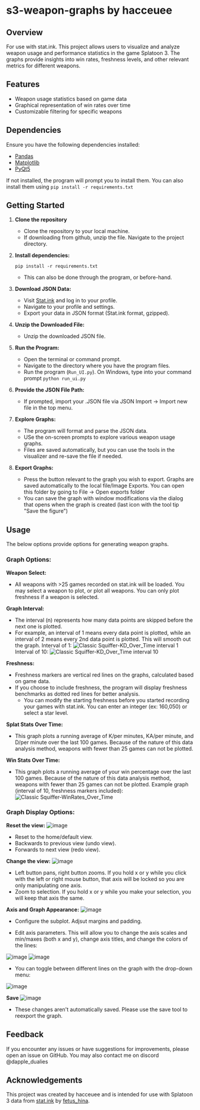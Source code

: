 # s3-weapon-graphs by hacceuee

## Overview

For use with stat.ink. This project allows users to visualize and analyze weapon usage and performance statistics in the game Splatoon 3. The graphs provide insights into win rates, freshness levels, and other relevant metrics for different weapons.

## Features

- Weapon usage statistics based on game data
- Graphical representation of win rates over time
- Customizable filtering for specific weapons

## Dependencies

Ensure you have the following dependencies installed:
- [Pandas](https://pandas.pydata.org/)
- [Matplotlib](https://matplotlib.org/)
- [PyQt5](https://pypi.org/project/PyQt5/)

If not installed, the program will prompt you to install them. You can also install them using 	`pip install -r requirements.txt`

## Getting Started

1. **Clone the repository**
	- Clone the repository to your local machine. 
	- If downloading from github, unzip the file. Navigate to the project directory.

2. **Install dependencies:**
	
	`pip install -r requirements.txt`

	- This can also be done through the program, or before-hand. 

4. **Download JSON Data:**
   - Visit [Stat.ink](https://stat.ink/) and log in to your profile.
   - Navigate to your profile and settings.
   - Export your data in JSON format (Stat.ink format, gzipped).

5. **Unzip the Downloaded File:**
   - Unzip the downloaded JSON file.

6. **Run the Program:**
   - Open the terminal or command prompt.
   - Navigate to the directory where you have the program files.
   - Run the program (`Run_UI.py`). On Windows, type into your command prompt `python run_ui.py`

7. **Provide the JSON File Path:**
   - If prompted, import your .JSON file via JSON Import -> Import new file in the top menu. 

8. **Explore Graphs:**
   - The program will format and parse the JSON data.
   - USe the on-screen prompts to explore various weapon usage graphs.
   - Files are saved automatically, but you can use the tools in the visualizer and re-save the file if needed. 

9. **Export Graphs:**
   - Press the button relevant to the graph you wish to export. Graphs are saved automatically to the local file/Image Exports. You can open this folder by going to File -> Open exports folder 
   - You can save the graph with window modifications via the dialog that opens when the graph is created (last icon with the tool tip "Save the figure") 
   
## Usage

The below options provide options for generating weapon graphs.

### Graph Options: 
**Weapon Select:**
   - All weapons with >25 games recorded on stat.ink will be loaded. You may select a weapon to plot, or plot all weapons. You can only plot freshness if a weapon is selected. 

**Graph Interval:**
   - The interval (n) represents how many data points are skipped before the next one is plotted.
   - For example, an interval of 1 means every data point is plotted, while an interval of 2 means every 2nd data point is plotted. This will smooth out the graph.
     Interval of 1: ![Classic Squiffer-KD_Over_Time interval 1](https://github.com/hacceuee/s3-weapon-graphs/assets/54909901/b08fc2fc-7c5c-4fa7-b9ca-2152dc39c9a3)
     Interval of 10: ![Classic Squiffer-KD_Over_Time interval 10](https://github.com/hacceuee/s3-weapon-graphs/assets/54909901/215118ff-6866-4aef-bc4f-c2ae71f15aae)

**Freshness:**
   - Freshness markers are vertical red lines on the graphs, calculated based on game data.
   - If you choose to include freshness, the program will display freshness benchmarks as dotted red lines for better analysis.
		- You can modify the starting freshness before you started recording your games with stat.ink. You can enter an integer (ex: 160,050) or select a star level.

**Splat Stats Over Time:**
- This graph plots a running average of K/per minutes, KA/per minute, and D/per minute over the last 100 games. Because of the nature of this data analysis method, weapons with fewer than 25 games can not be plotted.

**Win Stats Over Time:**
- This graph plots a running average of your win percentage over the last 100 games. Because of the nature of this data analysis method, weapons with fewer than 25 games can not be plotted.
  Example graph (interval of 10, freshness markers included): ![Classic Squiffer-WinRates_Over_Time](https://github.com/hacceuee/s3-weapon-graphs/assets/54909901/b49b0758-d593-41cc-9b54-f29519d99fc4)

### Graph Display Options:
**Reset the view:**  ![image](https://github.com/hacceuee/s3-weapon-graphs/assets/54909901/67262823-07fc-4f55-b54b-3ffac8d0fc0e)

- Reset to the home/default view.
- Backwards to previous view (undo view).
- Forwards to next view (redo view).

**Change the view:**   ![image](https://github.com/hacceuee/s3-weapon-graphs/assets/54909901/9d2d1912-d332-4ad6-b624-39aaa6284959)

- Left button pans, right button zooms. If you hold x or y while you click with the left or right mouse button, that axis will be locked so you are only manipulating one axis. 
- Zoom to selection. If you hold x or y while you make your selection, you will keep that axis the same. 

**Axis and Graph Appearance:**  ![image](https://github.com/hacceuee/s3-weapon-graphs/assets/54909901/7277452d-866d-4835-a024-3c41e9bf00b9)

- Configure the subplot. Adjsut margins and padding. 

- Edit axis parameters.  This will allow you to change the axis scales and min/maxes (both x and y), change axis titles, and change the colors of the lines:

![image](https://github.com/hacceuee/s3-weapon-graphs/assets/54909901/092570b6-9afb-48f3-bcd8-4ef8f50f02e4)
![image](https://github.com/hacceuee/s3-weapon-graphs/assets/54909901/e33f845d-fb87-49c0-817c-19f50a66c05c)

- You can toggle between different lines on the graph with the drop-down menu:
 
 ![image](https://github.com/hacceuee/s3-weapon-graphs/assets/54909901/b3cd454f-bfa8-4ce8-8fb2-3c71ae5410db)

**Save**  ![image](https://github.com/hacceuee/s3-weapon-graphs/assets/54909901/21dfa638-3c07-4e2d-aeb4-aa4eeb8e2b4f)

- These changes aren't automatically saved. Please use the save tool to reexport the graph. 

## Feedback

If you encounter any issues or have suggestions for improvements, please open an issue on GitHub. You may also contact me on discord @dapple_dualies

## Acknowledgements

This project was created by hacceuee and is intended for use with Splatoon 3 data from [stat.ink](https://stat.ink/) by [fetus_hina](https://github.com/fetus-hina/stat.ink).

